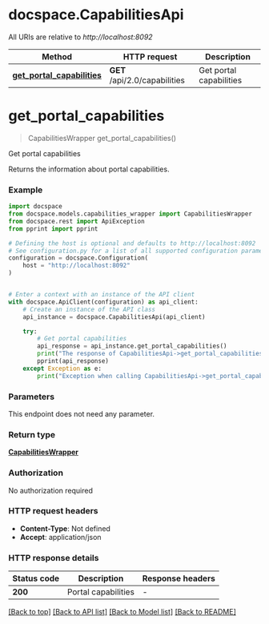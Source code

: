 # docspace.CapabilitiesApi

All URIs are relative to *http://localhost:8092*

Method | HTTP request | Description
------------- | ------------- | -------------
[**get_portal_capabilities**](CapabilitiesApi.md#get_portal_capabilities) | **GET** /api/2.0/capabilities | Get portal capabilities


# **get_portal_capabilities**
> CapabilitiesWrapper get_portal_capabilities()

Get portal capabilities

Returns the information about portal capabilities.

### Example


```python
import docspace
from docspace.models.capabilities_wrapper import CapabilitiesWrapper
from docspace.rest import ApiException
from pprint import pprint

# Defining the host is optional and defaults to http://localhost:8092
# See configuration.py for a list of all supported configuration parameters.
configuration = docspace.Configuration(
    host = "http://localhost:8092"
)


# Enter a context with an instance of the API client
with docspace.ApiClient(configuration) as api_client:
    # Create an instance of the API class
    api_instance = docspace.CapabilitiesApi(api_client)

    try:
        # Get portal capabilities
        api_response = api_instance.get_portal_capabilities()
        print("The response of CapabilitiesApi->get_portal_capabilities:\n")
        pprint(api_response)
    except Exception as e:
        print("Exception when calling CapabilitiesApi->get_portal_capabilities: %s\n" % e)
```



### Parameters

This endpoint does not need any parameter.

### Return type

[**CapabilitiesWrapper**](CapabilitiesWrapper.md)

### Authorization

No authorization required

### HTTP request headers

 - **Content-Type**: Not defined
 - **Accept**: application/json

### HTTP response details

| Status code | Description | Response headers |
|-------------|-------------|------------------|
**200** | Portal capabilities |  -  |

[[Back to top]](#) [[Back to API list]](../README.md#documentation-for-api-endpoints) [[Back to Model list]](../README.md#documentation-for-models) [[Back to README]](../README.md)

